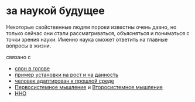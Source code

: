 # за наукой будущее
Некоторые свойственные людям пороки известны очень давно, но только сейчас они стали рассматриваться, объясняться и пониматься с точки зрения науки. Именно наука сможет ответить на главные вопросы в жизни.

связано с 

*   [слон в голове](%D1%81%D0%BB%D0%BE%D0%BD%20%D0%B2%20%D0%B3%D0%BE%D0%BB%D0%BE%D0%B2%D0%B5)
*   [пример установки на рост и на данность](%D0%BF%D1%80%D0%B8%D0%BC%D0%B5%D1%80%20%D1%83%D1%81%D1%82%D0%B0%D0%BD%D0%BE%D0%B2%D0%BA%D0%B8%20%D0%BD%D0%B0%20%D1%80%D0%BE%D1%81%D1%82%20%D0%B8%20%D0%BD%D0%B0%20%D0%B4%D0%B0%D0%BD%D0%BD%D0%BE%D1%81%D1%82%D1%8C)
*   [человек адаптирован к прошлой среде](%D1%87%D0%B5%D0%BB%D0%BE%D0%B2%D0%B5%D0%BA%20%D0%B0%D0%B4%D0%B0%D0%BF%D1%82%D0%B8%D1%80%D0%BE%D0%B2%D0%B0%D0%BD%20%D0%BA%20%D0%BF%D1%80%D0%BE%D1%88%D0%BB%D0%BE%D0%B9%20%D1%81%D1%80%D0%B5%D0%B4%D0%B5)
*   [Первосистемное мышление](%D0%9F%D0%B5%D1%80%D0%B2%D0%BE%D1%81%D0%B8%D1%81%D1%82%D0%B5%D0%BC%D0%BD%D0%BE%D0%B5%20%D0%BC%D1%8B%D1%88%D0%BB%D0%B5%D0%BD%D0%B8%D0%B5) и [Второсистемное мышление](%D0%92%D1%82%D0%BE%D1%80%D0%BE%D1%81%D0%B8%D1%81%D1%82%D0%B5%D0%BC%D0%BD%D0%BE%D0%B5%20%D0%BC%D1%8B%D1%88%D0%BB%D0%B5%D0%BD%D0%B8%D0%B5)
*   [ННО](zettelkasten/%D0%B0%D0%BD%D0%B8%D1%87%D1%87%D0%B0/%D0%A3%D1%81%D1%82%D0%B0%D0%BD%D0%BE%D0%B2%D0%BA%D0%B0%20%D0%BD%D0%B0%20%D1%80%D0%BE%D1%81%D1%82/%D0%A3%D0%B1%D0%B5%D0%B6%D0%B4%D0%B5%D0%BD%D0%B8%D1%8F%20%D0%B4%D0%BE%D0%BB%D0%B6%D0%BD%D1%8B%20%D0%BE%D0%BA%D1%83%D0%BF%D0%B0%D1%82%D1%8C%D1%81%D1%8F/%D0%9D%D0%9D%D0%9E)